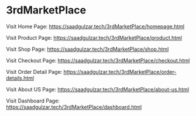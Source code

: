 # 3rdMarketPlace
Visit Home Page: https://saadgulzar.tech/3rdMarketPlace/homepage.html

Visit Product Page: https://saadgulzar.tech/3rdMarketPlace/product.html

Visit Shop Page: https://saadgulzar.tech/3rdMarketPlace/shop.html

Visit Checkout Page: https://saadgulzar.tech/3rdMarketPlace/checkout.html

Visit Order Detail Page: https://saadgulzar.tech/3rdMarketPlace/order-details.html

Visit About US Page: https://saadgulzar.tech/3rdMarketPlace/about-us.html

Visit Dashboard Page: https://saadgulzar.tech/3rdMarketPlace/dashboard.html
